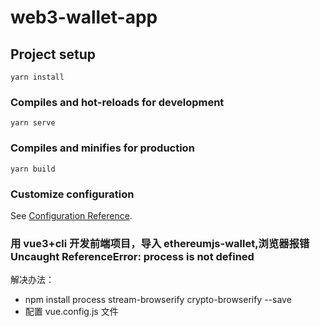 # web3-wallet-app

## Project setup

```
yarn install
```

### Compiles and hot-reloads for development

```
yarn serve
```

### Compiles and minifies for production

```
yarn build
```

### Customize configuration

See [Configuration Reference](https://cli.vuejs.org/config/).

### 用 vue3+cli 开发前端项目，导入 ethereumjs-wallet,浏览器报错 Uncaught ReferenceError: process is not defined

解决办法：

- npm install process stream-browserify crypto-browserify --save
- 配置 vue.config.js 文件
